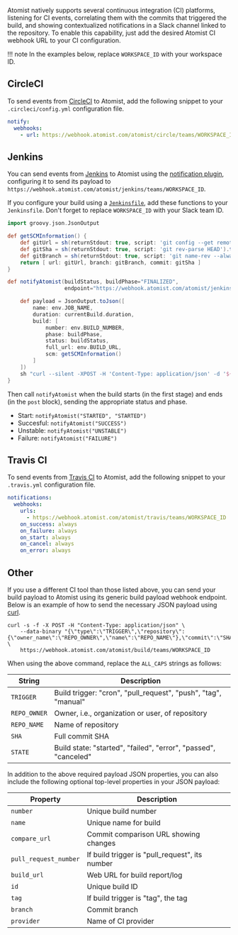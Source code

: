 Atomist natively supports several continuous integration
(CI) platforms, listening for CI events, correlating them with the
commits that triggered the build, and showing contextualized
notifications in a Slack channel linked to the repository.  To enable
this capability, just add the desired Atomist CI
webhook URL to your CI configuration.

!!! note
    In the examples below, replace `WORKSPACE_ID` with your workspace ID.

## CircleCI

To send events from [CircleCI][circleci] to Atomist, add the following
snippet to your `.circleci/config.yml` configuration file.

```yaml
notify:
  webhooks:
    - url: https://webhook.atomist.com/atomist/circle/teams/WORKSPACE_ID
```

[circleci]: https://circleci.com/ (CircleCI)

## Jenkins

You can send events from [Jenkins][jenkins] to Atomist using
the [notification plugin][not-plugin], configuring it to send its
payload to
`https://webhook.atomist.com/atomist/jenkins/teams/WORKSPACE_ID`.

If you configure your build using a [`Jenkinsfile`][jenkinsfile], add
these functions to your `Jenkinsfile`.  Don't forget to replace
`WORKSPACE_ID` with your Slack team ID.

```groovy
import groovy.json.JsonOutput

def getSCMInformation() {
    def gitUrl = sh(returnStdout: true, script: 'git config --get remote.origin.url').trim()
    def gitSha = sh(returnStdout: true, script: 'git rev-parse HEAD').trim()
    def gitBranch = sh(returnStdout: true, script: 'git name-rev --always --name-only HEAD').trim().replace('remotes/origin/', '')
    return [ url: gitUrl, branch: gitBranch, commit: gitSha ]
}

def notifyAtomist(buildStatus, buildPhase="FINALIZED",
                  endpoint="https://webhook.atomist.com/atomist/jenkins/teams/WORKSPACE_ID") {

    def payload = JsonOutput.toJson([
        name: env.JOB_NAME,
        duration: currentBuild.duration,
        build: [
            number: env.BUILD_NUMBER,
            phase: buildPhase,
            status: buildStatus,
            full_url: env.BUILD_URL,
            scm: getSCMInformation()
        ]
    ])
    sh "curl --silent -XPOST -H 'Content-Type: application/json' -d '${payload}' ${endpoint}"
}
```

Then call `notifyAtomist` when the build starts (in the first
stage) and ends (in the `post` block), sending the appropriate
status and phase.

-   Start: `notifyAtomist("STARTED", "STARTED")`
-   Succesful: `notifyAtomist("SUCCESS")`
-   Unstable: `notifyAtomist("UNSTABLE")`
-   Failure: `notifyAtomist("FAILURE")`

[jenkins]: https://jenkins.io/ (Jenkins)
[not-plugin]: https://wiki.jenkins-ci.org/display/JENKINS/Notification+Plugin (Jenkins Notification Plugin)
[jenkinsfile]: https://jenkins.io/doc/book/pipeline/jenkinsfile/ (Jenkinsfile)

## Travis CI

To send events from [Travis CI][travisci] to Atomist, add the
following snippet to your `.travis.yml` configuration file.

```yaml
notifications:
  webhooks:
    urls:
      - https://webhook.atomist.com/atomist/travis/teams/WORKSPACE_ID
    on_success: always
    on_failure: always
    on_start: always
    on_cancel: always
    on_error: always
```

[travisci]: https://travis-ci.org (Travis CI)

## Other

If you use a different CI tool than those listed above, you can send
your build payload to Atomist using its generic build payload webhook
endpoint.  Below is an example of how to send the necessary JSON
payload using [curl][].

```
curl -s -f -X POST -H "Content-Type: application/json" \
    --data-binary "{\"type\":\"TRIGGER\",\"repository\":{\"owner_name\":\"REPO_OWNER\",\"name\":\"REPO_NAME\"},\"commit\":\"SHA\",\"status\":\"STATE\"}" \
    https://webhook.atomist.com/atomist/build/teams/WORKSPACE_ID
```

When using the above command, replace the `ALL_CAPS` strings as
follows:

String | Description
-------|------------
`TRIGGER` | Build trigger: "cron", "pull_request", "push", "tag", "manual"
`REPO_OWNER` | Owner, i.e., organization or user, of repository
`REPO_NAME` | Name of repository
`SHA` | Full commit SHA
`STATE` | Build state: "started", "failed", "error", "passed", "canceled"

In addition to the above required payload JSON properties, you can
also include the following optional top-level properties in your JSON
payload:

Property | Description
---------|------------
`number` | Unique build number
`name` | Unique name for build
`compare_url` | Commit comparison URL showing changes
`pull_request_number` | If build trigger is "pull_request", its number
`build_url` | Web URL for build report/log
`id` | Unique build ID
`tag` | If build trigger is "tag", the tag
`branch` | Commit branch
`provider` | Name of CI provider

[curl]: https://curl.haxx.se/ (curl)
